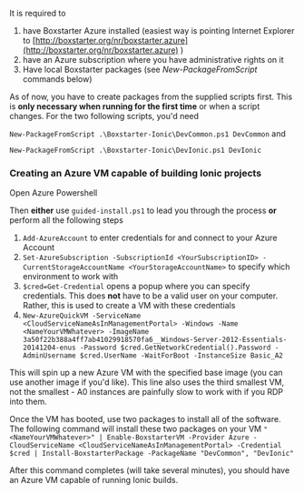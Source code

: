 It is required to

1. have Boxstarter Azure installed (easiest way is pointing Internet Explorer to [http://boxstarter.org/nr/boxstarter.azure](http://boxstarter.org/nr/boxstarter.azure) )
1. have an Azure subscription where you have administrative rights on it
1. Have local Boxstarter packages (see *New-PackageFromScript* commands below)

As of now, you have to create packages from the supplied scripts first. This is **only necessary when running for the first time** or when a script changes. For the two following scripts, you'd need

`New-PackageFromScript .\Boxstarter-Ionic\DevCommon.ps1 DevCommon` and

`New-PackageFromScript .\Boxstarter-Ionic\DevIonic.ps1 DevIonic`


### Creating an Azure VM capable of building Ionic projects
Open Azure Powershell

Then **either** use `guided-install.ps1` to lead you through the process **or** perform all the following steps

1. `Add-AzureAccount` to enter credentials for and connect to your Azure Account
1. `Set-AzureSubscription -SubscriptionId <YourSubscriptionID> -CurrentStorageAccountName <YourStorageAccountName>` to specify which environment to work with
1. `$cred=Get-Credential` opens a popup where you can specify credentials. This does **not** have to be a valid user on your computer. Rather, this is used to create a VM with these credentials
1. `New-AzureQuickVM -ServiceName <CloudServiceNameAsInManagementPortal> -Windows -Name <NameYourVMWhatever> -ImageName 3a50f22b388a4ff7ab41029918570fa6__Windows-Server-2012-Essentials-20141204-enus -Password $cred.GetNetworkCredential().Password -AdminUsername $cred.UserName -WaitForBoot -InstanceSize Basic_A2`

This will spin up a new Azure VM with the specified base image (you can use another image if you'd like). This line also uses the third smallest VM, not the smallest - A0 instances are painfully slow to work with if you RDP into them.

Once the VM has booted, use two packages to install all of the software. The following command will install these two packages on your VM
`"<NameYourVMWhatever>" | Enable-BoxstarterVM -Provider Azure -CloudServiceName <CloudServiceNameAsInManagementPortal> -Credential $cred | Install-BoxstarterPackage -PackageName "DevCommon", "DevIonic"`

After this command completes (will take several minutes), you should have an Azure VM capable of running Ionic builds.
